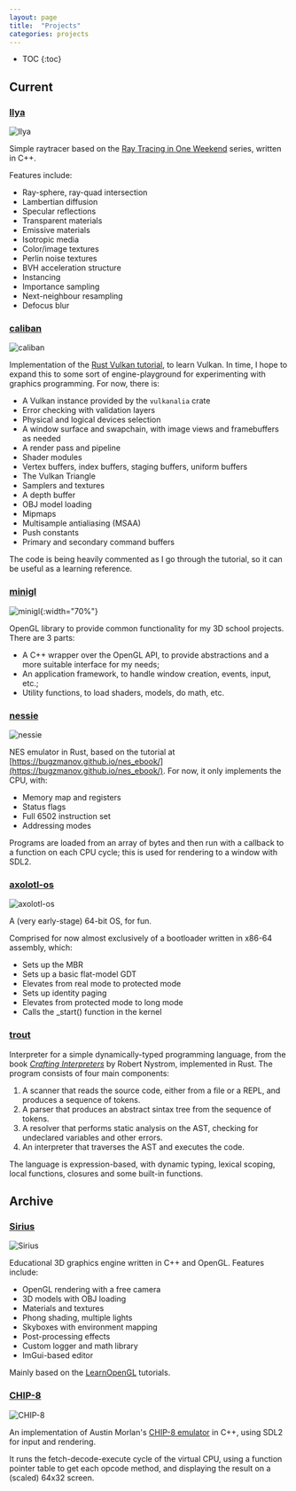 ```yaml
---
layout: page
title:  "Projects"
categories: projects
---
```


* TOC
{:toc}

## Current
### [Ilya](https://github.com/Epsylene/Ilya)
![Ilya](/assets/images/ilya.png)

Simple raytracer based on the [Ray Tracing in One Weekend](https://raytracing.github.io/) series, written in C++. 

Features include:
- Ray-sphere, ray-quad intersection
- Lambertian diffusion
- Specular reflections
- Transparent materials
- Emissive materials
- Isotropic media
- Color/image textures
- Perlin noise textures
- BVH acceleration structure
- Instancing
- Importance sampling
- Next-neighbour resampling
- Defocus blur

### [caliban](https://github.com/Epsylene/caliban)
![caliban](/assets/images/caliban.png)

Implementation of the [Rust Vulkan tutorial](https://kylemayes.github.io/vulkanalia/introduction.html), to learn Vulkan. In time, I hope to expand this to some sort of engine-playground for experimenting with graphics programming. For now, there is:

- A Vulkan instance provided by the `vulkanalia` crate
- Error checking with validation layers
- Physical and logical devices selection
- A window surface and swapchain, with image views and framebuffers as needed
- A render pass and pipeline
- Shader modules
- Vertex buffers, index buffers, staging buffers, uniform buffers
- The Vulkan Triangle
- Samplers and textures
- A depth buffer
- OBJ model loading
- Mipmaps
- Multisample antialiasing (MSAA)
- Push constants
- Primary and secondary command buffers

The code is being heavily commented as I go through the
tutorial, so it can be useful as a learning reference.

### [minigl](https://github.com/Epsylene/minigl)
![minigl](/assets/images/minigl.png){:width="70%"}

OpenGL library to provide common functionality for my 3D school projects. There are 3 parts:

* A C++ wrapper over the OpenGL API, to provide abstractions and a more suitable interface for my needs;
* An application framework, to handle window creation, events, input, etc.;
* Utility functions, to load shaders, models, do math, etc.

### [nessie](https://github.com/Epsylene/nessie)
![nessie](/assets/images/nessie.png)

NES emulator in Rust, based on the tutorial at [https://bugzmanov.github.io/nes_ebook/](https://bugzmanov.github.io/nes_ebook/). For now, it only implements the CPU, with:

- Memory map and registers
- Status flags
- Full 6502 instruction set
- Addressing modes

Programs are loaded from an array of bytes and then run with a callback to a function on each CPU cycle; this is used for rendering to a window with SDL2.

### [axolotl-os](https://github.com/Epsylene/axolotl-os)
![axolotl-os](/assets/images/axolotlos.png)

A (very early-stage) 64-bit OS, for fun.

Comprised for now almost exclusively of a bootloader written in x86-64 assembly, which:
- Sets up the MBR
- Sets up a basic flat-model GDT
- Elevates from real mode to protected mode
- Sets up identity paging
- Elevates from protected mode to long mode
- Calls the _start() function in the kernel

### [trout](https://github.com/Epsylene/trout)
<!-- ![trout](/assets/images/trout.png) -->

Interpreter for a simple dynamically-typed programming language, from the book [*Crafting Interpreters*](https://craftinginterpreters.com/) by Robert Nystrom, implemented in Rust. The program consists of four main components:

1. A scanner that reads the source code, either from a file or a REPL, and produces a sequence of tokens.
2. A parser that produces an abstract sintax tree from the sequence of tokens.
3. A resolver that performs static analysis on the AST, checking for undeclared variables and other errors.
4. An interpreter that traverses the AST and executes the code.

The language is expression-based, with dynamic typing, lexical
scoping, local functions, closures and some built-in functions.

## Archive
### [Sirius](https://github.com/Epsylene/Sirius)
![Sirius](/assets/images/sirius.png)

Educational 3D graphics engine written in C++ and OpenGL. Features include:
- OpenGL rendering with a free camera
- 3D models with OBJ loading
- Materials and textures
- Phong shading, multiple lights
- Skyboxes with environment mapping
- Post-processing effects
- Custom logger and math library
- ImGui-based editor

Mainly based on the [LearnOpenGL](https://learnopengl.com/) tutorials.

### [CHIP-8](https://github.com/Epsylene/CHIP-8)
![CHIP-8](/assets/images/chip8.png)

An implementation of Austin Morlan's [CHIP-8 emulator](https://austinmorlan.com/posts/chip8_emulator/) in C++, using SDL2 for input and rendering. 

It runs the fetch-decode-execute cycle of the virtual CPU, using a function pointer table to get each opcode method, and displaying the result on a (scaled) 64x32 screen.